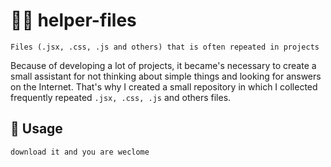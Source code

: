 # 🤝🏻 helper-files
`Files (.jsx, .css, .js and others) that is often repeated in projects`

Because of developing a lot of projects, it became's necessary to create a small assistant for not thinking about simple things and looking for answers on the Internet. That's why I created a small repository in which I collected frequently repeated `.jsx, .css, .js` and others files.

## 🚀 Usage
`download it and you are weclome`

